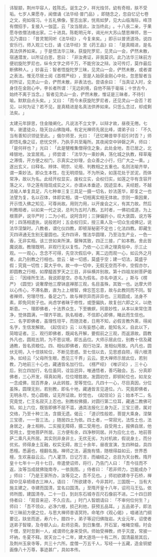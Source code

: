 
> 讳智颛，荆州华容人，姓陈氏。诞生之夕，祥光烛邻，幼有奇相，肤不受垢。七岁人果愿寺，闻僧诵《法华经·普门品》​，即随念之，忽自忆记七卷之文，宛如宿习。十五礼佛像，誓志出家，恍焉如梦，见大山临海际，峰顶有僧招手，复接入一伽蓝，云「汝当居此，汝当终此」​。十八丧二亲，于果愿寺依僧法绪出家。二十进具。陈乾明元年，谒光州大苏山慧思禅师，思一见乃谓曰：​「昔灵鹫同听《法华经》​，今复来矣。​」即示以普贤道场，说四安乐行。师入观三七日，诵《法华经》至《药王品》曰：​「是真精进，是名真法供养如来。​」于是悟法华三昧，获旋陀罗尼，见灵山一会，俨然未散，宿通潜发，以所证白思，思曰：​「非汝弗证，非我莫识。此乃法华三昧前方便初旋陀罗尼也，纵令文字之师千万，不能穷汝之辩。汝可传灯，莫作最后断佛种人。​」妙喜云：智者悟旋陀罗三昧，见灵山一会，俨然未散，或者谓之表法。惟无尽居士阅《首楞严经》​，至是人始获金刚心中处，忽思智者当时所证，见灵山一会，俨然未散，非表法也。尝语余曰：​「当真证入时，全身住在金刚心中，李长者所谓：『无边刹境，自他不隔于毫端；十世古今，始终不离于当念。』智者见灵山一会，俨然未散，惟证是三昧者，不待引喻。默默自点头矣。​」又曰：​「而今未获旋陀罗尼者，还见灵山一会否？若见，以何为证？若不见，是真精进是名真法供养如来。只恁么念过，却成剩法矣。​」

> 太建元年辞思，住金陵阐化。凡说法不立文字，以辩才故，昼夜无倦。七年，谢遣徒众，隐天台山佛陇峰。有定光禅师先居比峰，谓弟子曰：​「不久当有善知识领徒至此。​」俄尔师至，光曰：​「还忆畴昔举手招引时否？​」师即悟礼像之征，悲忧交怀，乃执手共至庵所。其夜闻空中钟磬之声，师曰：​「是何祥也？​」光曰：​「此是犍椎集僧得住之象，此处金地，吾已居之，北峰银地，汝宜居焉。​」师尝谓：​「法华为一乘妙典，荡化城之执教，释草庵之滞情，开方便之权门，示真实之妙理，会众善之小行，归广大之一乘。​」遂出玄义，曰释名、辨体、明宗、论用、判教相之五重也。名则法喻齐举，谓一乘妙法。即众生本性，在无明烦恼，不为所染，如莲花处于淤泥，而体常净，故以为名。此经开权显实，废权立实，会权归实，如莲之华有含容开落之义，华之莲有隐现成实之义，亦谓从本垂迹，因迹显本。夫经题，不越法喻人单复具足，凡七种单三复三具足一摄一切名，妙法莲华，即复之一也法譬为复，名以召体，体即实相，谓一切相离实相无体故。宗则一乘因果，开示悟入佛之知见，可尊尚故。用则力用，以开废会之义，有其力故。然后判教相者，以如来一代之说，总判为五时八教。五时者，一佛初成道，为上根菩萨，说华严时；二为小机，说阿含时；三弹偏折小，叹大褒圆，说方等时；四荡相遣执，说般若时；五会权归实，授三乘人及一切众生成佛记，说法华涅槃时。八教者，谓化仪四教，即顿渐秘密不定也；化法四教。即藏生灭四谛通无生别无量圆也。无作四谛，惟法华圆理，乃至治生产业，一色一香，无非实相。该三世如来所演，罄殚其致，四正三接，广如本教。舍此皆魔说故。教理既明，非观行无以复性。乃依一心三谛之理真俗中，示三止观。一一观心，念念不可得，先空次假后中，离二边而观一心，如云外之月者，此乃别教之行相也。尝云：破一切惑，莫盛乎空；建一切法，莫盛乎假；究竟一切性；莫大乎中。故一中一切中，无假无空而不中，空假亦尔，即圆教之行相，如摩醯首罗天之三目，非纵横并别故。第十四祖龙树菩萨偈云：​「因缘所生法，我说即是空。亦名为假名，亦名中道义。​」斯与《楞严》​《圆觉》说奢摩他三摩钵底禅那三观，名目虽殊，其致一也。达摩大师以心传心，不滞名数，直为上上根智，俾忘签忘意，故与此教同而不同。智者禅师，穷理尽性，备足之门，故与禅宗异而非异也。三观圆成，法身不素，即免同贫子也。尚虑学者昧于修性，或堕偏执，故复创六即之义，以绝斯患。一、理即佛者，十法界众生，下至蟭螟，同禀妙性，从本以来常住清净，觉体圆满，一理齐平故。执名相者，不信即心即佛，睹此而生信也。二、名字即佛者，虽理性坦平，而随流者，日用不知，必假言教外熏，得闻名字，生信发解故。​《起信论》云：以有妄想心故，能知名义，自此以下，简暗证者。三、观行即佛者，既闻名开解，要假前之三观，而返源故。圆教外凡也，圆观五阴，为不思议境，即五品位。大师示居此位，别教十信及藏通教，皆名资粮位。四、相似即佛者，观行功深，发相似用故。内凡也，圆伏无明，入十信铁轮位，不断见思惑。至七信以去，见思惑自陨，得六根清净。如经云「父母所生眼，悉见三千界」云云。思大禅师示居此位，若别教，乃地前三十心也，藏通皆名加行位。​《楞严经》​《唯识论》​，三十心后，别立四加行，名位虽同，诠旨迥异，唯通悟者，善巧融会。五、分真即佛者，三心开发，得真如用，位位增胜故。发圆初住，即铜轮位也，如龙女一念成佛，现百界身，从此转胜，至等觉位。凡四十一心，尽目真因，分位虽殊，圆理无别，若别教，即名十地，藏通皆言见道位。六、究竟即佛者，无明永尽，觉心圆极，证无所证故。妙觉也，​《起信论》云：始本不二，名究竟觉，仁王名寂灭上忍也。别教权佛摄，对圆行第二位耳，藏通二教佛可知。如上六位，既皆即佛不屈不滥，通具法报化三身为正，三宝三德，属对交络，乃至十种三法，含摄无遗。偈云：​「道识性般若，菩提大乘身。涅槃三宝德，一一皆三法。​」随居四土为依。四土者，一常寂光，法性土也，法身居之，身土相称。二实报无障碍，摄二受用也，自受用土，报佛自居，他受用土，登地菩萨所居。三方便有余，四净秽同居。并为应化土也，地前菩萨二乘凡夫所居。其实则非身非土，无优无劣，为对机故，假说身土，而分优劣。师得身土互融，权实无碍，故三十余年，昼夜宣演，生四种益，具四悉檀。悉遍也，檀翻名施。禅师之法，遍施有情，随根得益如云，世界悉檀，生欢喜益云云。门人灌顶，日记万言，而编结之，总目为天台教。隋开皇十七年十一月十七日，帝遣使诏师，将行，乃告门人曰：​「吾今往而不返，汝等当成就佛陇南寺，一依我图。​」侍者曰：​「若非师力，岂能成办？​」师曰：​「乃是王家所办，汝等见之，吾不见也。​」师初欲建寺于石桥，禅寂中见阜帻绛衣三神人，语曰：​「所欲建寺，今非其时，三国既一，当有大施主建之，寺建而国清，宜名曰国清。​」至隋开皇十八年，诏司马王弘，依师所图，建国清寺。二十一日，到剡东石城寺百尺石像前不进。二十四日顾侍者曰：​「观音来迎，不久应去。​」时门人智朗请曰：​「不审何位何生？​」师曰：​「吾不领众，必净六根，损己利他，获预五品耳。​」五品弟子，即法华三昧前方便之位，与思大禅师昔语冥符。命笔作《观心偈》​，唱诸法门纲要讫，趺坐而逝，寿六十。腊四十，弟子等迎归佛陇岩。大业元年，诏使者送弟子智璨，及寺额入山，赴师忌斋。到日集僧，开石室，唯睹空榻，时会千僧，至时忽剩一人，咸谓师化身来受供。师始受禅教，终乎灭度，常披一坏衲，冬夏不释。居天台二十二年，建大道场一十有二所，国清最居其后，及荆州玉泉寺等，共三十六所。度僧一万五千人，写经一十五藏，造金铜塑画像八十万尊，事迹甚广，具如本传。
